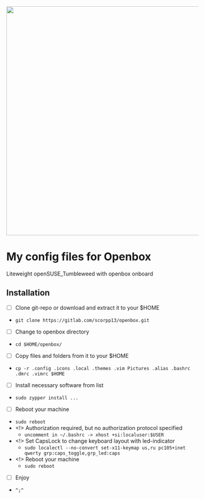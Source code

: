 <img src="https://i.ibb.co/gdr0m1v/2025-01-18-14-32.png" width="600"/>

# My config files for Openbox

Liteweight openSUSE_Tumbleweed with openbox onboard

## Installation

- [ ] Clone git-repo or download and extract it to your $HOME
- `git clone https://gitlab.com/scorpp13/openbox.git`
- [ ] Change to openbox directory
- `cd $HOME/openbox/`
- [ ] Copy files and folders from it to your $HOME
- `cp -r .config .icons .local .themes .vim Pictures .alias .bashrc .dmrc .vimrc $HOME`
- [ ] Install necessary software from list
- `sudo zypper install ...`
- [ ] Reboot your machine
- `sudo reboot`
- <!> Authorization required, but no authorization protocol specified
    - `uncomment in ~/.bashrc -> xhost +si:localuser:$USER`
- <!> Set CapsLock to change keyboard layout with led-indicator
    - `sudo localectl --no-convert set-x11-keymap us,ru pc105+inet qwerty grp:caps_toggle,grp_led:caps`
- <!> Reboot your machine
    - `sudo reboot`
- [ ] Enjoy
- `^;^`
